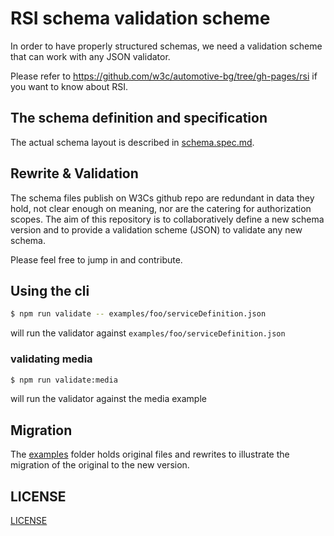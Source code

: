 # RSI schema validation scheme

In order to have properly structured schemas, we need a validation scheme that can work with any JSON validator.

Please refer to <https://github.com/w3c/automotive-bg/tree/gh-pages/rsi> if you want to know about RSI.

## The schema definition and specification

The actual schema layout is described in [schema.spec.md](doc/schema.spec.md).

## Rewrite & Validation

The schema files publish on W3Cs github repo are redundant in data they hold, not clear enough on meaning, nor are the catering for authorization scopes. The aim of this repository is to collaboratively define a new schema version and to provide a validation scheme (JSON) to validate any new schema.

Please feel free to jump in and contribute.

## Using the cli

```bash
$ npm run validate -- examples/foo/serviceDefinition.json
```

will run the validator against `examples/foo/serviceDefinition.json`

### validating media
```bash
$ npm run validate:media
```

will run the validator against the media example

## Migration

The [examples](examples) folder holds original files and rewrites to illustrate the migration of the original to the new version.

## LICENSE

[LICENSE]("LICENSE")